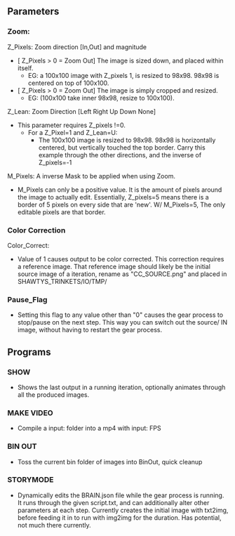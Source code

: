 
## Parameters
### Zoom:
Z_Pixels: Zoom direction [In,Out] and magnitude
- [ Z_Pixels > 0 = Zoom Out] The image is sized down, and placed within itself. 
	- EG: a 100x100 image with Z_pixels 1, is resized to 98x98. 98x98 is centered on top of 100x100.
- [ Z_Pixels > 0 = Zoom Out] The image is simply cropped and resized. 
	- EG: (100x100 take inner 98x98, resize to 100x100).

Z_Lean: Zoom Direction [Left Right Up Down None]
- This parameter requires Z_pixels !=0. 
	- For a Z_Pixel=1 and Z_Lean=U:
		- The 100x100 image is resized to 98x98. 98x98 is horizontally centered, but vertically touched the top border. Carry this example through the other directions, and the inverse of Z_pixels=-1
		
M_Pixels: A inverse Mask to be applied when using Zoom.
- M_Pixels can only be a positive value. It is the amount of pixels around the image to actually edit. Essentially, Z_pixels=5 means there is a border of 5 pixels on every side that are 'new'. W/ M_Pixels=5, The only editable pixels are that border. 

### Color Correction
Color_Correct: 
- Value of 1 causes output to be color corrected. This correction requires a reference image. That reference image should likely be the initial source image of a iteration, rename as "CC_SOURCE.png" and placed in SHAWTYS_TRINKETS/IO/TMP/

### Pause_Flag
- Setting this flag to any value other than "0" causes the gear process to stop/pause on the next step. This way you can switch out the source/ IN image, without having to restart the gear process.

## Programs
### SHOW
 - Shows the last output in a running iteration, optionally animates through all the produced images.
### MAKE VIDEO
 - Compile a input: folder into a mp4 with input: FPS
### BIN OUT
 - Toss the current bin folder of images into BinOut, quick cleanup
### STORYMODE
 - Dynamically edits the BRAIN.json file while the gear process is running. It runs through the given script.txt, and can additionally alter other parameters at each step. Currently creates the initial image with txt2img, before feeding it in to run with img2img for the duration. Has potential, not much there currently.

